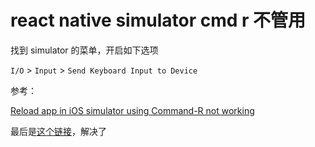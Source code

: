 # react native simulator cmd r 不管用
 

找到 simulator 的菜单，开启如下选项

`I/O` > `Input` > `Send Keyboard Input to Device`



参考：

[Reload app in iOS simulator using Command-R not working](https://stackoverflow.com/questions/39939831/reload-app-in-ios-simulator-using-command-r-not-working)

 



最后是[这个链接](https://stackoverflow.com/questions/67484582/how-to-change-record-screen-shortcut-key-command-r-in-xcode-simulator)，解决了

